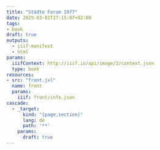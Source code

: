 ```yaml
---
title: "Städte Forum 1977"
date: 2025-03-01T17:15:07+02:00
tags:
- book
draft: true
outputs:
  - iiif-manifest
  - html
params:
  iiifContext: http://iiif.io/api/image/2/context.json
  type: book
resources:
- src: "front.jxl"
  name: front
  params:
    iiif: front/info.json
cascade:
  - _target:
      kind: "{page,section}"
      lang: de
      path: '**'
    params:
      draft: true
---
```

